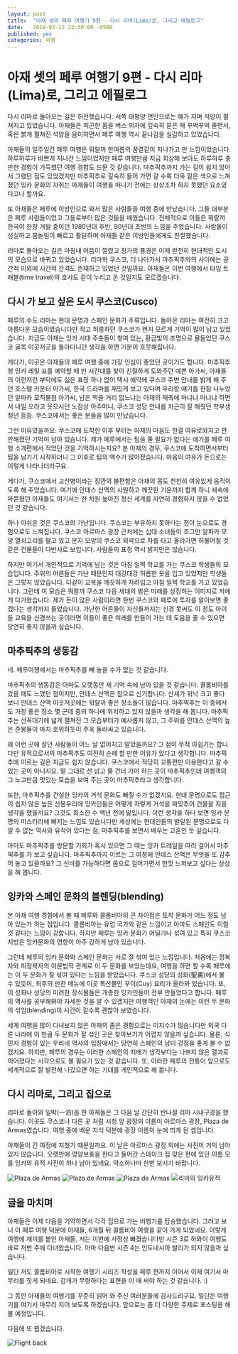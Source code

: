 ```yaml
---
layout: post
title:  "아재 셋의 페루 여행기 9편 - 다시 리마(Lima)로, 그리고 에필로그"
date:   2018-03-12 22:30:00 -0500
published: yes
categories: 여행
---
```


# 아재 셋의 페루 여행기 9편 - 다시 리마(Lima)로, 그리고 에필로그

다시 리마로 돌아오는 길은 허전했습니다. 서쪽 태평양 연안으로는 해가 지며
석양이 펼쳐지고 있었습니다. 아재들은 피곤한 몸을 버스 의자에 깊숙히 묻은 채
꾸벅꾸벅 졸면서, 혹은 붉게 펼쳐진 석양을 음미하면서 페루 여행 역시 끝나감을
실감하고 있었습니다.

아재들의 일주일간 페루 여행은 뭐랄까 한여름의 꿈결같이 지나가고 만
느낌이었습니다. 하루하루가 바쁘게 지나간 느낌이었지만 페루 여행만큼 지금
회상해 보아도 하루하루 충만한 경험이 가득했던 여행 경험도 드문 것 같습니다.
마추픽추까지 가는 길이 쉽지 않아서 그랬던 점도 있었겠지만 마추픽추로 깊숙히
들어 가면 갈 수록 더욱 짙은 색으로 느껴졌던 잉카 문화의 자취는 아재들이 여행을
떠나기 전에는 상상조차 하지 못했던 요소였다고나 할까요.

또 아재들은 페루에 이방인으로 와서 많은 사람들을 여행 중에 만났습니다. 그들
대부분은 페루 사람들이었고 그들로부터 많은 것들을 배웠습니다. 전체적으로
이들은 뭐랄까 한국이 한창 개발 중이던 1980년대 후반, 90년대 초반의 느낌을
주었습니다. 사람들이 성실하고 몸놀림이 빠르고 활달하며 아재들 같은
이방인들에게도 친절했습니다.  

리마로 돌아오는 길은 마침내 어둠이 깔렸고 창가의 풍경은 이제 완전히 현대적인
도시의 모습으로 바뀌고 있었습니다. 리마와 쿠스코, 더 나아가서 마추픽추와의
사이에는 공간적 이외에 시간적 간격도 존재하고 있었던 것일까요. 아재들은 이번
여행에서 타임 트래블(time travel)의 호사도 같이 누리고 온 것일지도
모르겠습니다.

## 다시 가 보고 싶은 도시 쿠스코(Cusco)

페루의 수도 리마는 현대 문명과 스페인 문화가 주류입니다. 돌아온 리마는 여전히
크고 아름다운 모습이었습니다만 작고 허름하던 쿠스코가 왠지 모르게 기억이 많이
남고 있었습니다. 지금도 아재는 잉카 시대 주춧돌이 쌓여 있는, 황금빛의 조명으로
물들었던 쿠스코 골목 이곳저곳을 돌아다니던 생각을 하면 기분이 흐뭇해집니다.

게다가, 이곳은 아재들의 페루 여행 중에 가장 인심이 좋았던 곳이기도 합니다.
마추픽추 행 잉카 레일 표를 예약할 때 빈 시간대를 찾아 친절하게 도와주던 예쁜
아가씨, 아재들의 이런저런 부탁에도 싫은 표정 하나 없이 택시 예약에 쿠스코 주변
안내를 밝게 해 주던 호스텔 카운터 아가씨, 한국 드라마를 재밌게 보고 있다며
우리랑 얘기를 한참 나누었던 알파카 모직물점 아가씨, 남은 먹을 거리 없느냐는
아재의 재촉에 마냐냐 마냐냐 하면서 내일 오라고 웃으시던 노점상 아주머니,
쿠스코 성당 안내를 차근히 잘 해줬던 학부생 청년 등등. 쿠스코에서는 좋은 분들을
많이 만났습니다. 

그런 이유였을까요. 쿠스코에 도착한 이후 부터는 아재의 마음도 한결 여유로와지고
편안해졌던 기억이 남아 있습니다. 제가 페루에서는 팁을 줄 필요가 없다는 얘기를
페루 여행 소개편에서 적었던 것을 기억하시는지요? 본 아재의 경우, 쿠스코에
도착하면서부터 팁을 남기기 시작하더니 그 이후로 팁의 액수가 많아졌습니다.
마음의 여유가 돈으로는 이렇게 나타나더라구요. 

게다가, 쿠스코에서 고산병이라는 잠깐의 불편함은 아재의 몸도 천천히 여유있게
움직이도록 해 주었습니다. 여기에 안데스 산맥의 시원하고 깨끗한 기운까지 함께
하니 세속에 파묻혔던 아재들도 여기서는 한 차원 높아진 정신 세계를 자연히
경험하지 않을 수 없었던 것 같습니다.

하나 아쉬운 것은 쿠스코의 가난입니다. 쿠스코는 부유하지 못하다는 점이 눈으로도
경험으로도 느껴집니다. 쿠스코 아르마스 광장 근처에는 십대 소녀들이 조그만
알파카 모양 열쇠고리를 팔고 있고 분지 모양의 쿠스코 외곽으로 차를 타고
올라가면 허물어질 것 같은 건물들이 다반사로 보입니다. 사람들의 표정 역시
밝지만은 않습니다.

하지만 여기서 개인적으로 기억에 남는 것은 아침 일찍 학교를 가는 쿠스코
학생들의 모습입니다. 주위의 어른들은 가난 때문인지 대강대강 허름한 옷을 입고
있었지만 학생들은 그렇지 않았습니다. 다같이 교복을 깨끗하게 차려입고 아침 일찍
학교를 가고 있었습니다. 그런데 이 모습은 뭐랄까 쿠스코 다음 세대의 밝은 미래를
상징하는 이미지로 저에게 다가왔습니다. 제가 돈이 많은 사람이라면 한번 쿠스코와
페루에 투자를 알아보면 좋겠다는 생각까지 들었습니다. 가난한 어른들이
자신들까지는 신경 못써도 이 정도 아이들 교육을 신경쓰는 곳이라면 이들이 좋은
미래를 만들어 가는 데 도움을 줄 수 있으면 당연히 좋지 않을까 싶습니다.

## 마추픽추의 생동감

네. 페루여행에서는 마추픽추를 빼 놓을 수가 없는 것 같습니다. 

마추픽추의 생동감은 아마도 오랫동안 제 기억 속에 남아 있을 것 같습니다.
콜롬비아를 갔을 때도 느꼈던 점이지만, 안데스 산맥은 참으로 신기합니다. 산세가
워낙 크고 좋다 보니 안데스 산맥 이곳저곳에는 뭐랄까 좋은 장소들이 많습니다.
마추픽추는 이 중에서도 가장 좋은 장소 몇 군데 중의 하나에 위치하고 있지 않을까
생각을 해 봅니다. 마추픽추는 산꼭대기에 넓게 펼쳐진 그 모습부터가 예사롭지
않고, 그 주위를 안데스 산맥의 높은 준봉들이 마치 호위하듯이 주욱 둘러싸고
있습니다. 

왜 이런 곳에 살던 사람들이 어느 날 없어지고 말았을까요? 그 점이 무척 아쉽기는
합니다만 유적으로서의 마추픽추도 여전히 순례 할 만한 이유가 있다고 생각합니다. 
마추픽추에 이르는 길은 지금도 쉽지 않습니다. 쿠스코에서 적당히 교통편만
이용한다고 갈 수 있는 곳이 아니지요. 말 그대로 산 넘고 물 건너 가야 하는 곳이
마추픽추인데 여행객의 그 노고만큼 멋있는 모습을 보여 주는 곳이 마추픽추라고
생각합니다.

또한, 마추픽추를 건설한 잉카의 거석 문화도 빠질 수가 없겠지요. 현대 문명으로도
접근이 쉽지 않은 높은 산봉우리에 잉카인들은 어떻게 저렇게 거석을 짜맞추어
건물을 지을 생각을 했을까요? 그것도 최소한 수 백년 전에 말입니다. 이런 생각을
하다 보면 잉카 문명의 미스터리에 빠지는 느낌도 있습니다만 세상에는 현대인들의
발달된 문명으로도 다 알 수 없는 역사와 유적이 있다는 점, 마추픽추를 보면서 배우는
교훈인 듯 싶습니다.

아마도 마추픽추를 방문할 기회가 혹시 있으면 그 때는 잉카 트레일을 따라 걸어서
마추픽추를 가 보고 싶습니다. 마추픽추까지 이르는 그 여정에 안데스 산맥은
무엇을 또 감추어 놓고 있을까요? 그 신비를 가능하다면 몸으로 걸어가면서 한껏
느껴보고 싶다는 상상을 해 봅니다.

## 잉카와 스페인 문화의 블렌딩(blending)

본 아재 여행 경험에서 볼 때 페루와 콜롬비아의 큰 차이점은 토착 문화가 어느
정도 남아 있는가 하는 점입니다. 콜롬비아는 유럽 국가와 같은 느낌이고 아마도
스페인도 이럴 것 같다는 느낌이 강합니다. 하지만 페루는 잉카 문화가 어딜가나
섞여 있고 특히 쿠스코 지방은 잉카문화의 영향이 아주 강하게 남아 있습니다.

그런데 페루의 잉카 문화와 스페인 문화는 서로 잘 섞여 있는 느낌입니다. 처음에는
정복자와 피정복자의 이분법적 관계로 이 두 문화를 보았는데요, 여행을 하면 할
수록 페루에는 이 두 문화가 잘 섞여 있다는 느낌을 받았습니다. 쿠스코 성당의
성화(聖畵)에서 볼 수 있듯이, 최후의 만찬 메뉴에 이곳 특산물인 꾸이(Cuy) 요리가
올라와 있습니다. 또, 이 성화나 성당의 미려한 장식물들은 개종한 잉카인들이 전부
만들었다고 합니다. 페루의 역사를 공부해봐야 자세한 것을 알 수 있겠지만
여행객인 아재의 눈에는 이런 두 문화의 섞임(blending)이 시간이 갈수록 괜찮아
보였습니다. 

세계 여행을 많이 다녀보지 않은 아재의 좁은 경험으로는 미지수가 많습니다만 외국
다른 나라에 이 만큼 두 문화가 잘 섞인 곳은 찾아보기가 어렵지 않을까 싶습니다.
물론, 식민지 경험이 있는 우리네 역사의 입장에서는 당연히 스페인의 남미 강점을
좋게 볼 수 없겠지요. 하지만, 페루의 경우는 이러한 스페인의 지배가 생각보다는
나쁘지 않은 결과로 이어졌다는 시각으로도 볼 필요가 있는 것 같습니다. 또,
이러한 페루의 전통이 앞으로도 세계적으로 잘 발전해 나갔으면 하는 기대를
개인적으로 해 봅니다.

## 다시 리마로, 그리고 집으로

리마로 돌아와 일박(一泊)을 한 아재들은 그 다음 날 간단히 반나절 리마
시내구경을 했습니다. 이곳도 쿠스코나 다른 곳 처럼 시청 앞 광장의 이름이
아르마스 광장, Plaza de Armas였습니다. 여행 중에 배운 지식 덕분에 광장 이름이
눈에 띄게 된 셈입니다.

아재들이 긴 여정에 지쳤기 때문일까요. 이 날은 아르마스 광장 외에는 사진이 거의
남아 있지 않습니다. 오랫만에 영양보충을 한다고 들어간 스테이크 집 맞은 편에
있던 이름 모를 잉카의 유적 사진이 하나 남아 있네요. 약소하나마 한번 보시기
바랍니다.

![Plaza de Armas](/assets/2018-03-12-peru-trip-09-epilogue/plaza-de-armas-1.jpg)
![Plaza de Armas](/assets/2018-03-12-peru-trip-09-epilogue/plaza-de-armas-2.jpg)
![Plaza de Armas](/assets/2018-03-12-peru-trip-09-epilogue/plaza-de-armas-3.jpg)
![리마의 잉카유적](/assets/2018-03-12-peru-trip-09-epilogue/inca-in-lima.jpg)

## 글을 마치며

아재들은 이제 다음을 기약하면서 각각 집으로 가는 비행기를 탑승했습니다.
그러고 보니 이 페루 여행 덕분에 아재들, 6개월 뒤 콜롬비아 여행을 같이 가게
되었네요. 이렇게 여행에 재미를 붙인 아재들, 저는 이번에 사정상 빠졌습니다만
시즌 3로 하와이 여행도 바로 저번 주에 다녀왔습니다. 아마 다음번 시즌 4는
인도네시아 발리가 되지 않을까 싶습니다. 

일단 저도 콜롬비아로 시작한 여행기 시리즈 작성을 페루 편까지 이어서 이제
여기서 마무리를 짓게 되네요. 감개가 무량하다는 표현을 이 때 써야 하는 것
같습니다. :)

그 동안 아재들의 여행기를 꾸준히 읽어 와 주신 여러분들께 감사드리구요. 일단은
여행기를 여기서 마무리 지어 보도록 하겠습니다. 앞으로는 좀 더 다양한 주제로
포스팅을 해 볼 예정입니다.

다음에 또 뵙겠습니다. 

![Flight back](/assets/2018-03-12-peru-trip-09-epilogue/flight-back.jpg)


